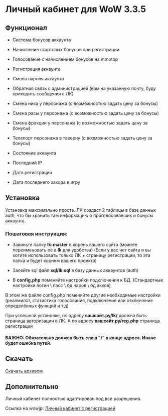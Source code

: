# Личный кабинет для WoW 3.3.5

## Функционал

* Система бонусов аккаунта

* Начисление стартовых бонусов при регистрации

* Голосование с начислением бонусов на mmotop

* Регистрация аккаунта

* Смена пароля аккаунта

* Обратная связь с администрацией (вам на указанную почту, буду приходить сообщения с ЛК)

* Смена ника у персонажа (с возможностью задать цену за бонусы)

* Смена расы у персонажа (с возможностью задать цену за бонусы)

* Смена фракции у персонажа (с возможностью задать цену за бонусы)

* Телепорт персонажа в таверну (с возможностью задать цену за бонусы)

* Состояние аккаунта

* Последний IP

* Дата регистрации

* Дата последнего захода в игру

## Установка

Установка максимально проста. 
ЛК создаст 2 таблицы в базе данных auth, что бы хранить там информацию о проголосовавших и бонусы аккаунта.

### Пошаговая инструкция:

* Закиньте папку **lk-master** в корень вашего сайта (можете переименовать её в **lk** для удобства)
(Если у вас нет сайта и вы хотите использовать только ЛК + страницу регистрации, то эта папка и будет корнем вашего проекта)

* Залейте sql файл **sql/lk.sql** в базу данных аккаунтов (auth)

* В **config.php** поменяйте настройки подключения к БД.
(Стандартные настройки логин \ пасс \ бд чаров \ бд акков)

В этом же файле config.php поменяйте другие необходимые настройки (реалмилст, статистика голосования, подключение или отключение определённых функций и т.д)

При успешной установке, по адресу **вашсайт.ру/lk/** должна быть страница авторизации в ЛК.
А по адресу **вашсайт.ру/reg.php** страница регистрации

#### ВАЖНО: Обязательно должен быть слеш "/" в конце адреса. Иначе будет ошибка путей.

## Скачать

[Скачать архивом](https://github.com/wowerdev/lk/archive/master.zip)

## Дополнительно

Личный кабинет полностью адаптирован под все разрешения.

Ссылка на wowjp: [Личный кабинет с регистрацией](https://wowjp.net/forum/374-311855-1)